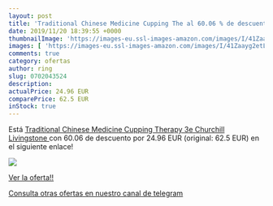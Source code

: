 ```yaml
---
layout: post
title: 'Traditional Chinese Medicine Cupping The al 60.06 % de descuento'
date: 2019/11/20 18:39:55 +0000
thumbnailImage: 'https://images-eu.ssl-images-amazon.com/images/I/41Zaayg2etL._SL200_.jpg'
images: [ 'https://images-eu.ssl-images-amazon.com/images/I/41Zaayg2etL._SL200_.jpg' ]
comments: true
category: ofertas
author: ring
slug: 0702043524
description:
actualPrice: 24.96 EUR
comparePrice: 62.5 EUR
inStock: true
---
```


Está [Traditional Chinese Medicine Cupping Therapy  3e  Churchill Livingstone ](https://www.amazon.com/dp/0702043524/?tag=redken08-20) con 60.06 de descuento por 24.96 EUR (original: 62.5 EUR) en el siguiente enlace!

[![](https://images-eu.ssl-images-amazon.com/images/I/41Zaayg2etL._SL200_.jpg)](https://www.amazon.com/dp/0702043524/?tag=redken08-20)

[Ver la oferta!!](https://www.amazon.com/dp/0702043524/?tag=redken08-20)

[Consulta otras ofertas en nuestro canal de telegram](https://t.me/s/ofertas25)
